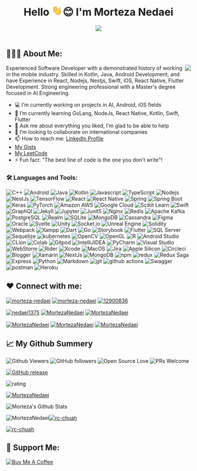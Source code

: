 <h1 align="center">Hello <img src="https://raw.githubusercontent.com/ABSphreak/ABSphreak/master/gifs/Hi.gif" width="30">😊 I'm Morteza Nedaei</h1>

<div align="center">
  <img src ="https://c0.wallpaperflare.com/preview/944/356/969/concept-construction-page-site.jpg" width="1400px" />
</div>

<br/>

## 👨🏻‍💻 About Me:

<img align="right" src="https://media1.giphy.com/media/qgQUggAC3Pfv687qPC/giphy.gif?cid=790b76112b5cd40895e87b8b139efadc39a8f4d6ab86ecbb&rid=giphy.gif&ct=g" height="290px" />

Experienced Software Developer with a demonstrated history of working in the mobile industry. Skilled in Kotlin, Java, Android Development, and have Experience in React, Nodejs, Nestjs, Swift, iOS, React Native, Flutter Development. Strong engineering professional with a Master's degree focused in AI Engineering.

- 💻 I’m currently working on projects in AI, Android, iOS fields
- 🌱 I’m currently learning GoLang, NodeJs, React Native, Kotlin, Swift, Flutter 
- 💬 Ask me about everything you liked, I'm glad to be able to help
- 👯 I’m looking to collaborate on international companies
- 📫 How to reach me: [LinkedIn Profile](https://www.linkedin.com/in/morteza-nedaei)
- [My Gists](https://www.gist.github.com/MortezaNedaei)
- [My LeetCode](https://www.leetcode.com/mortezanedaei)
- ⚡ Fun fact: "The best line of code is the one you don't write"!


<h3 align="left"> 🛠️ Languages and Tools:</h3>
<p>
<img alt="C++" src="https://img.shields.io/badge/C%2B%2B-00599C?style=for-the-badge&logo=c%2B%2B&logoColor=white" height="25px"/>
<img alt="Android" src="https://img.shields.io/badge/Android-3DDC84?style=for-the-badge&logo=android&logoColor=white" height="25px"/> 
<img alt="Java" src="https://img.shields.io/badge/Java-ED8B00?style=for-the-badge&logo=java&logoColor=white" height="25px"/>
<img alt="Kotlin" src="https://img.shields.io/badge/Kotlin-0095D5?&style=for-the-badge&logo=kotlin&logoColor=white" height="25px"/>  
<img alt="Javascript" src="https://img.shields.io/badge/JavaScript-323330?style=for-the-badge&logo=javascript&logoColor=F7DF1E" height="25px"/>
<img alt="TypeScript" src="https://img.shields.io/badge/TypeScript-007ACC?style=for-the-badge&logo=typescript&logoColor=white" height="25px"/>
<img alt="Nodejs" src="https://img.shields.io/badge/-Nodejs-43853d?style=flat-square&logo=Node.js&logoColor=white" height="25px"/>  
<img alt="NestJs" src="https://img.shields.io/badge/nestjs-E0234E?style=for-the-badge&logo=nestjs&logoColor=white" height="25px"/>  
<img alt="TensorFlow" src="https://img.shields.io/badge/TensorFlow-FF6F00?style=for-the-badge&logo=tensorflow&logoColor=white" height="25px"/>
<img alt="React" src="https://img.shields.io/badge/React-20232A?style=for-the-badge&logo=react&logoColor=61DAFB" height="25px"/>
<img alt="React Native" src="https://img.shields.io/badge/React_Native-20232A?style=for-the-badge&logo=react&logoColor=61DAFB" height="25px"/> 
<img alt="Spring" src="https://img.shields.io/badge/Spring-6DB33F?style=for-the-badge&logo=spring&logoColor=white" height="25px"/>  
<img alt="Spring Boot" src="https://img.shields.io/badge/Spring_Boot-F2F4F9?style=for-the-badge&logo=spring-boot" height="25px"/>  
<img alt="Keras" src="https://img.shields.io/badge/Keras-D00000?style=for-the-badge&logo=Keras&logoColor=white" height="25px"/>    
<img alt="PyTorch" src="https://img.shields.io/badge/PyTorch-EE4C2C?style=for-the-badge&logo=PyTorch&logoColor=white" height="25px"/>  
<img alt="Amazon AWS" src="https://img.shields.io/badge/Amazon_AWS-FF9900?style=for-the-badge&logo=amazonaws&logoColor=white" height="25px"/>
<img alt="Google Cloud" src="https://img.shields.io/badge/Google_Cloud-4285F4?style=for-the-badge&logo=google-cloud&logoColor=white" height="25px"/>      
<img alt="Scikit Learn" src="https://img.shields.io/badge/scikit_learn-F7931E?style=for-the-badge&logo=scikit-learn&logoColor=white" height="25px"/>
<img alt="Swift" src="https://img.shields.io/badge/Swift-FA7343?style=for-the-badge&logo=swift&logoColor=white"  height="25px"/>  
<img alt="GraphQl" src="https://img.shields.io/badge/GraphQl-E10098?style=for-the-badge&logo=graphql&logoColor=white" height="25px"/>
<img alt="Jekyll" src="https://img.shields.io/badge/Jekyll-CC0000?style=for-the-badge&logo=Jekyll&logoColor=white" height="25px"/>
<img alt="Jupyter" src="https://img.shields.io/badge/Jupyter-F37626.svg?&style=for-the-badge&logo=Jupyter&logoColor=white"  height="25px"/>  
<img alt="Junit5" src="https://img.shields.io/badge/Junit5-25A162?style=for-the-badge&logo=junit5&logoColor=white" height="25px"/>
<img alt="Nginx" src="https://img.shields.io/badge/Nginx-009639?style=for-the-badge&logo=nginx&logoColor=white" height="25px"/>
<img alt="Redis" src="https://img.shields.io/badge/redis-CC0000.svg?&style=for-the-badge&logo=redis&logoColor=white" height="25px"/> 
<img alt="Apache Kafka" src="https://img.shields.io/badge/Apache_Kafka-231F20?style=for-the-badge&logo=apache-kafka&logoColor=white" height="25px"/>    
<img alt="PostgreSQL" src="https://img.shields.io/badge/PostgreSQL-316192?style=for-the-badge&logo=postgresql&logoColor=white" height="25px"/> 
<img alt="Realm" src="https://img.shields.io/badge/Realm-39477F?style=for-the-badge&logo=realm&logoColor=white" height="25px"/>
<img alt="SQLite" src="https://img.shields.io/badge/SQLite-07405E?style=for-the-badge&logo=sqlite&logoColor=white" height="25px"/>  
<img alt="MongoDB" src="https://img.shields.io/badge/MongoDB-4EA94B?style=for-the-badge&logo=mongodb&logoColor=white" height="25px"/>   
<img alt="Cassandra" src="https://img.shields.io/badge/Cassandra-1287B1?style=for-the-badge&logo=apache%20cassandra&logoColor=white" height="25px"/> 
<img alt="Figma" src="https://img.shields.io/badge/Figma-F24E1E?style=for-the-badge&logo=figma&logoColor=white" height="25px"/>  
<img alt="Oracle" src="https://img.shields.io/badge/Oracle-F80000?style=for-the-badge&logo=oracle&logoColor=black" height="25px"/>     
<img alt="Svelte" src="https://img.shields.io/badge/Svelte-4A4A55?style=for-the-badge&logo=svelte&logoColor=FF3E00" height="25px"/> 
<img alt="Unity" src="https://img.shields.io/badge/Unity-100000?style=for-the-badge&logo=unity&logoColor=white" height="25px"/>
<img alt="Socket.io" src="https://img.shields.io/badge/Socket.io-010101?&style=for-the-badge&logo=Socket.io&logoColor=white" height="25px"/>
<img alt="Unreal Engine" src="https://img.shields.io/badge/-Unreal%20Engine-313131?style=for-the-badge&logo=unreal-engine&logoColor=white" height="25px"/> 
<img alt="Solidity" src="https://img.shields.io/badge/Solidity-e6e6e6?style=for-the-badge&logo=solidity&logoColor=black" height="25px"/>   
<img alt="Webpack" src="https://img.shields.io/badge/Webpack-8DD6F9?style=for-the-badge&logo=Webpack&logoColor=white" height="25px"/>
<img alt="Xampp" src="https://img.shields.io/badge/Xampp-F37623?style=for-the-badge&logo=xampp&logoColor=white" height="25px"/>
<img alt="Dart" src="https://img.shields.io/badge/Dart-0175C2?style=for-the-badge&logo=dart&logoColor=white" height="25px"/> 
<img alt="Go" src="https://img.shields.io/badge/Go-00ADD8?style=for-the-badge&logo=go&logoColor=white" height="25px"/>
<img alt="Storybook" src="https://img.shields.io/badge/storybook-FF4785?style=for-the-badge&logo=storybook&logoColor=white" height="25px"/>
<img alt="Flutter" src="https://img.shields.io/badge/Flutter-02569B?style=for-the-badge&logo=flutter&logoColor=white" height="25px"/>   
<img alt="SQL Server" src="https://img.shields.io/badge/Microsoft_SQL_Server-CC2927?style=for-the-badge&logo=microsoft-sql-server&logoColor=white" height="25px"/> 
<img alt="Sequelize" src="https://img.shields.io/badge/Sequelize-52B0E7?style=for-the-badge&logo=Sequelize&logoColor=white" height="25px"/>
<img alt="kubernetes" src="https://img.shields.io/badge/kubernetes-326ce5.svg?&style=for-the-badge&logo=kubernetes&logoColor=white" height="25px"/>
<img alt="OpenCV" src="https://img.shields.io/badge/OpenCV-27338e?style=for-the-badge&logo=OpenCV&logoColor=white" height="25px"/>  
<img alt="OpenGL" src="https://img.shields.io/badge/OpenGL-FFFFFF?style=for-the-badge&logo=opengl" height="25px"/>
<img alt="R" src="https://img.shields.io/badge/R-276DC3?style=for-the-badge&logo=r&logoColor=white" height="25px"/>
<img alt="Android Studio" src="https://img.shields.io/badge/Android_Studio-3DDC84?style=for-the-badge&logo=android-studio&logoColor=white" height="25px"/>
<img alt="CLion" src="https://img.shields.io/badge/CLion-000000?style=for-the-badge&logo=clion&logoColor=white" height="25px"/>
<img alt="Colab" src="https://img.shields.io/badge/Colab-F9AB00?style=for-the-badge&logo=googlecolab&color=525252" height="25px"/>
<img alt="Gitpod" src="https://img.shields.io/badge/Gitpod-000000?style=for-the-badge&logo=gitpod&logoColor=#FFAE33" height="25px"/>
<img alt="IntelliJIDEA" src="https://img.shields.io/badge/IntelliJIDEA-000000.svg?style=for-the-badge&logo=intellij-idea&logoColor=white" height="25px"/>
<img alt="PyCharm" src="https://img.shields.io/badge/PyCharm-000000.svg?&style=for-the-badge&logo=PyCharm&logoColor=white" height="25px"/>
<img alt="Visual Studio" src="https://img.shields.io/badge/Visual_Studio-5C2D91?style=for-the-badge&logo=visual%20studio&logoColor=white" height="25px"/>
<img alt="WebStorm" src="https://img.shields.io/badge/WebStorm-000000?style=for-the-badge&logo=WebStorm&logoColor=white" height="25px"/>
<img alt="Rider" src="https://img.shields.io/badge/Rider-000000?style=for-the-badge&logo=Rider&logoColor=white" height="25px"/>
<img alt="Xcode" src="https://img.shields.io/badge/Xcode-007ACC?style=for-the-badge&logo=Xcode&logoColor=white" height="25px"/>
<img alt="MacOS" src="https://img.shields.io/badge/mac%20os-000000?style=for-the-badge&logo=apple&logoColor=white" height="25px"/>   
<img alt="Jira" src="https://img.shields.io/badge/Jira-0052CC?style=for-the-badge&logo=Jira&logoColor=white" height="25px"/> 
<img alt="Apple Silicon" src="https://img.shields.io/badge/Apple%20laptop-333333?style=for-the-badge&logo=apple&logoColor=white" height="25px"/>   
<img alt="Circleci" src="https://img.shields.io/badge/circleci-343434?style=for-the-badge&logo=circleci&logoColor=white" height="25px"/>
<img alt="Blogger" src="https://img.shields.io/badge/Blogger-FF5722?style=for-the-badge&logo=blogger&logoColor=white" height="25px"/>  
<img alt="Xamarin" src="https://img.shields.io/badge/Xamarin-3498DB?style=for-the-badge&logo=xamarin&logoColor=white" height="25px"/>
<img alt="NextJs" src="https://img.shields.io/badge/Next-black?style=for-the-badge&logo=next.js&logoColor=white" height="25px"/>
<img alt="MongoDB" src="https://img.shields.io/badge/-MongoDB-13aa52?style=flat-square&logo=mongodb&logoColor=white"  height="25px"/>
<img alt="npm" src="https://img.shields.io/badge/NPM-%23000000.svg?style=for-the-badge&logo=npm&logoColor=white" height="25px"/>
<img alt="redux" src="https://img.shields.io/badge/-Redux-764ABC?style=flat-square&logo=redux&logoColor=white" height="25px"/>
<img alt="Redux Saga" src="https://img.shields.io/badge/Redux%20saga-86D46B?style=for-the-badge&logo=redux%20saga&logoColor=999999" height="25px"/>  
<img alt="Express" src="https://img.shields.io/badge/express.js-%23404d59.svg?style=for-the-badge&logo=express&logoColor=%2361DAFB" height="25px"/>
<img alt="Python" src="https://img.shields.io/badge/Python-FFD43B?style=for-the-badge&logo=python&logoColor=blue" height="25px"/>
<img alt="Markdown" src="https://img.shields.io/badge/Markdown-000000?style=for-the-badge&logo=markdown&logoColor=white"  height="25px"/>
<img alt="git" src="https://img.shields.io/badge/-Git-F05032?style=flat-square&logo=git&logoColor=white" height="25px"/>
<img alt="github actions" src="https://img.shields.io/badge/-Github_Actions-2088FF?style=flat-square&logo=github-actions&logoColor=white" height="25px"/>
<img alt="Swagger" src="https://img.shields.io/badge/Swagger-85EA2D?style=for-the-badge&logo=Swagger&logoColor=white" height="25px"/> 
<img alt="postman" src="https://img.shields.io/badge/-Postman-00C7B7?style=flat-square&logo=postman&logoColor=white" height="25px"/>
<img alt="Heroku" src="https://img.shields.io/badge/-Heroku-430098?style=flat-square&logo=heroku&logoColor=white" height="25px"/>
</p>

## ❤️ Connect with me:
  
<p align="left">
<a href="https://morteza-nedaei.herokuapp.com" target="blank"><img align="center" src="https://img.shields.io/badge/website-000000?style=for-the-badge&logo=About.me&logoColor=white" alt="morteza-nedaei" height="40" /></a>  
<a href="https://linkedin.com/in/morteza-nedaei" target="blank"><img align="center" src="https://img.shields.io/badge/LinkedIn-0077B5?style=for-the-badge&logo=linkedin&logoColor=white" alt="morteza-nedaei" height="40" width="120" /></a> 
<a href="https://stackoverflow.com/users/12900836/morteza-nedaei?tab=profile" target="blank"><img align="center" src="https://img.shields.io/badge/Stack_Overflow-FE7A16?style=for-the-badge&logo=stack-overflow&logoColor=white" alt="12900836" height="40" width="120" /></a>
</p>  
  
<p align="left">  
<a href="https://medium.com/@nedaei1375" target="blank"><img align="center" src="https://img.shields.io/badge/Medium-12100E?style=for-the-badge&logo=medium&logoColor=white" alt="nedaei1375" height="40" width="120" /></a>  
<a href="https://twitter.com/MortezaNedaei" target="blank"><img align="center" src="https://img.shields.io/badge/Twitter-1DA1F2?style=for-the-badge&logo=twitter&logoColor=white" alt="MortezaNedaei" height="40" width="120" /></a>
<a href="https://mortezanedaei.hashnode.dev" target="blank"><img align="center" src="https://img.shields.io/badge/Hashnode-2962FF?style=for-the-badge&logo=hashnode&logoColor=white" alt="MortezaNedaei" height="40" width="120" /></a> 
</p>

<p align="left">
<a href="https://discordapp.com/users/MortezaNedaei#6645" target="blank"><img align="center" src="https://img.shields.io/badge/Discord-7289DA?style=for-the-badge&logo=discord&logoColor=white" alt="MortezaNedaei" height="40" width="120" /></a> 
<a href="https://telegram.me/MortezaNedaei" target="blank"><img align="center" src="https://img.shields.io/badge/Telegram-2CA5E0?style=for-the-badge&logo=telegram&logoColor=white" alt="MortezaNedaei" height="40" width="120" /></a>
<a href="mailto:nedaei1375@gmail.com" target="blank"><img align="center" src="https://img.shields.io/badge/Gmail-D14836?style=for-the-badge&logo=gmail&logoColor=white" alt="MortezaNedaei" height="40" width="120" /></a>
</p>

## 📈 My Github Summery

<p align="left">
<img alt="Github Viewers" src="https://komarev.com/ghpvc/?username=MortezaNedaei&style=flat-square&color=119721">
<img alt="GitHub followers" src="https://img.shields.io/github/followers/MortezaNedaei?style=flat-square&color=fb5050">
<img alt="Open Source Love" src="https://img.shields.io/badge/Open%20Source-%E2%99%A1-pink">
<img alt="PRs Welcome" src="https://img.shields.io/badge/PRs-welcome-1abedb.svg?style=flat&logo=github">
</p>

[![GitHub release](https://img.shields.io/github/v/release/MortezaNedaei/MortezaNedaei?label=Resume&logo=github&style=for-the-badge)](https://docs.google.com/document/d/1aRyDTl1Su6EgNaysuA8b6IdOD4_rSxQwaPcGD8Xwbd8)

![rating](https://img.shields.io/badge/rating-★★★★☆-brightgreen)

<p align="left"> <a href="https://github.com/ryo-ma/github-profile-trophy"><img src="https://github-profile-trophy.vercel.app/?username=MortezaNedaei" alt="MortezaNedaei" /></a> </p>

<img alt="Morteza's Github Stats" src="https://github-readme-stats.vercel.app/api?username=MortezaNedaei&show_icons=true&include_all_commits=true&hide_border=true&theme=chartreuse-dark" />
<p><img align="left" src="https://github-readme-streak-stats.herokuapp.com/?user=MortezaNedaei&theme=chartreuse-dark" alt="MortezaNedaei" /></p>
</p>

<p align="left">
  <a href="https://github.com/MortezaNedaei"><img title="rc-chuah" src="https://github-readme-stats.vercel.app/api/top-langs/?username=MortezaNedaei&layout=compact&theme=chartreuse-dark"></a>
</p>

<p align="left">
  <a href="https://github.com/MortezaNedaei"><img title="rc-chuah" src="https://activity-graph.herokuapp.com/graph?username=MortezaNedaei&layout=compact&theme=chartreuse-dark"></a>
</p>

 
## 🤝 Support Me:

<a href="https://www.buymeacoffee.com/MortezaNedaei" target="_blank"><img src="https://cdn.buymeacoffee.com/buttons/v2/default-violet.png" alt="Buy Me A Coffee" height="60px" width="200px"></a>
  

<!--
**MortezaNedaei/MortezaNedaei** is a ✨ _special_ ✨ repository because its `README.md` (this file) appears on your GitHub profile.

Here are some ideas to get you started:

- 🔭 I’m currently working on ...
- 🌱 I’m currently learning ...
- 👯 I’m looking to collaborate on ...
- 🤔 I’m looking for help with ...
- 💬 Ask me about ...
- 📫 How to reach me: ...
- 😄 Pronouns: ...
- ⚡ Fun fact: ...

icons: 
list of badges: https://github.com/alexandresanlim/Badges4-README.md-Profile
https://raw.githubusercontent.com/github/explore/80688e429a7d4ef2fca1e82350fe8e3517d3494d/topics/twitter/twitter.png
-->
